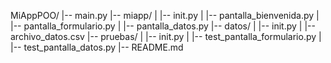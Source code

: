 MiAppPOO/
|-- main.py
|-- miapp/
| |-- init.py
| |-- pantalla_bienvenida.py
| |-- pantalla_formulario.py
| |-- pantalla_datos.py
|-- datos/
| |-- init.py
| |-- archivo_datos.csv
|-- pruebas/
| |-- init.py
| |-- test_pantalla_formulario.py
| |-- test_pantalla_datos.py
|-- README.md